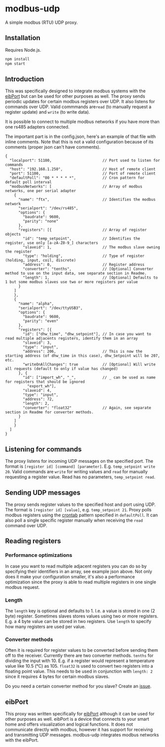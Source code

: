 # modbus-udp
A simple modbus (RTU) UDP proxy.

## Installation
Requires Node.js.
```zsh
npm install
npm start
```

## Introduction
This was specifically designed to integrate modbus systems with the
[eibPort](http://bab-tec.de/index.php/eibport_v3_en.html) but can be used for
other purposes as well. The proxy sends periodic updates for certain modbus
registers over UDP. It also listens for commands over UDP. Valid commmands
are`read` (to manually request a register update) and `write` (to write data).

It is possible to connect to multiple modbus networks if you have more than
one rs485 adapters connected.

The important part is in the config.json, here's an example of that file with
inline comments. Note that this is not a valid configuration because of its
comments (proper json can't have comments).
```
{
  "localport": 51100,                       // Port used to listen for commands
  "host": "192.168.1.250",                  // Host of remote client
  "port": 51100,                            // Port of remote client
  "defaultPoll": "00 * * * * *",            // Cron pattern for default poll interval
  "modbusNetworks": [                       // Array of modbus networks, one per serial adapter
    {
      "name": "ftx",                        // Identifies the modbus network
      "serialport": "/dev/rs485",
      "options": {
        "baudrate": 9600,
        "parity": "none"
      },
      "registers": [{                       // Array of register objects
        "id": "temp_setpoint",              // Identifies the register, use only [a-zA-Z0-9_] characters
        "slaveid": 1,                       // The modbus slave owning the register
        "type": "holding",                  // Type of register (holding, input, coil, discrete)
        "address": 0,                       // Register address
        "converter": "tenths",              // [Optional] Converter method to use on the input data, see separate section in Readme.
        "length": 1,                        // [Optional] Defaults to 1 but some modbus slaves use two or more registers per value
      }
    ]
    },
    {
      "name": "alpha",
      "serialport": "/dev/ttyUSB3",
      "options": {
        "baudrate": 9600,
        "parity": "even"
      },
      "registers": [{
        "id": ["dhw_time", "dhw_setpoint"], // In case you want to read multiple adjacents registers, identify them in an array
        "slaveid": 3,
        "type": "input",
        "address": 206,                     // This is now the starting address (of dhw_time in this case), dhw_Setpoint will be 207, etc.
        "writeOnAllChanges": true           // [Optional] Will write all requests (default to only if value has changed)
      }, {
        "id": ["import_wh", "_",            // _ can be used as name for registers that should be ignored
          "export_wh"],
        "slaveid": 4,
        "type": "input",
        "address": 72,
        "length": 2,
        "converter": "float32"              // Again, see separate section in Readme for converter methods.
      }
    ]
    }
  ]
}
```

## Listening for commands
The proxy listens for incoming UDP messages on the specified port. The format is `[register id] [command] [parameter]`. E.g. `temp_setpoint write 20`. Valid commands are `write` for writing values and `read` for manually requesting a register value. Read has no parameters, `temp_setpoint read`.

## Sending UDP messages
The proxy sends register values to the specified host and port using UDP. The format is `[register id] [value]`, e.g. `temp_setpoint 21`. Proxy polls modbus registers using the [crontab](https://github.com/ncb000gt/node-cron) pattern specified in `defaultPoll`. It can also poll a single specific register manually when receiving the `read` command over UDP.

## Reading registers
### Performance optimizations
In case you want to read multiple adjacent registers you can do so by specifying their identifiers in an array, see example json above. Not only does it make your configuration smaller, it's also a performance optimization since the proxy is able to read multiple registers in one single modbus request.
### Length
The `length` key is optional and defaults to 1. I.e. a value is stored in one (2 byte) register. Sometimes slaves stores values using two or more registers. E.g. a 4 byte value can be stored in two registers. Use `length` to specify how many registers are used per value.
### Converter methods
Often it is required for register values to be converted before sending them off to the receiver. Currently there are two converter methods. `tenths` for dividing the input with 10. E.g. if a register would represent a temperature value like 10.5 (°C) as 105. `float32` is used to convert two registers into a floating point value. This needs to be used in conjunction with `length: 2` since it requires 4 bytes for certain modbus slaves.

Do you need a certain converter method for you slave? Create an [issue](https://github.com/pakerfeldt/modbus-udp/issues).

## eibPort
This proxy was written specifically for [eibPort](http://bab-tec.de/index.php/eibport_v3_en.html) although it can be used for other purposes as well. eibPort is a device that connects to your smart home and offers visualization and logical functions. It does not communicate directly with modbus, however it has support for receiving and transmitting UDP messages. modbus-udp integrates modbus networks with the eibPort.
